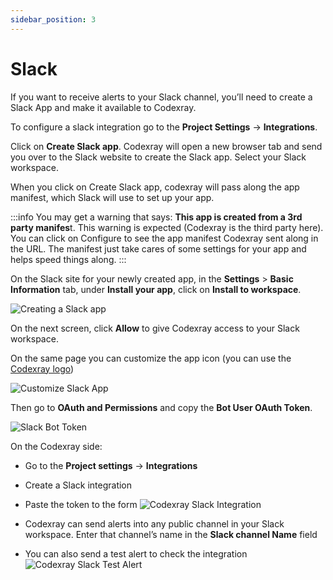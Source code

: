 ```yaml
---
sidebar_position: 3
---
```


# Slack

If you want to receive alerts to your Slack channel, you’ll need to create a Slack App and make it available to Codexray.

To configure a slack integration go to the **Project Settings**  → **Integrations**.

Click on **Create Slack app**. Codexray will open a new browser tab and send you over to the Slack website to create the Slack app. Select your Slack workspace.

When you click on Create Slack app, codexray will pass along the app manifest, which Slack will use to set up your app.

:::info
You may get a warning that says: **This app is created from a 3rd party manifes**t. 
This warning is expected (Codexray is the third party here). You can click on Configure to see the app manifest Codexray sent along in the URL. 
The manifest just take cares of some settings for your app and helps speed things along.
:::

On the Slack site for your newly created app, in the **Settings** > **Basic Information** tab, under **Install your app**, click on **Install to workspace**.

<img alt="Creating a Slack app" src="/img/docs/slack-integration-step1.png" class="card w-800"/>

On the next screen, click **Allow** to give Codexray access to your Slack workspace.

On the same page you can customize the app icon (you can use the [Codexray logo](https://Codexray.com/static/img/Codexray_512.png))

<img alt="Customize Slack App" src="/img/docs/slack-integration-step2.png" class="card w-600"/>

Then go to **OAuth and Permissions** and copy the **Bot User OAuth Token**.

<img alt="Slack Bot Token" src="/img/docs/slack-integration-step3.png" class="card w-800"/>

On the Codexray side:
* Go to the **Project settings**  → **Integrations**
* Create a Slack integration
* Paste the token to the form
  <img alt="Codexray Slack Integration" src="/img/docs/slack-integration.png" class="card w-800"/>

* Codexray can send alerts into any public channel in your Slack workspace. Enter that channel’s name in the **Slack channel Name** field
* You can also send a test alert to check the integration
  <img alt="Codexray Slack Test Alert" src="/img/docs/slack-integration-test.png" class="card w-600"/>





